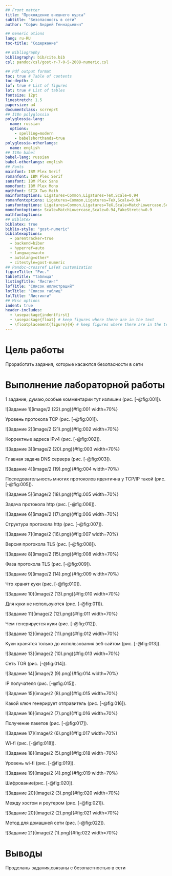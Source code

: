 ```yaml
---
## Front matter
title: "Прохождение внешнего курса"
subtitle: "Безопасность в сети"
author: "Софич Андрей Геннадьевич"

## Generic otions
lang: ru-RU
toc-title: "Содержание"

## Bibliography
bibliography: bib/cite.bib
csl: pandoc/csl/gost-r-7-0-5-2008-numeric.csl

## Pdf output format
toc: true # Table of contents
toc-depth: 2
lof: true # List of figures
lot: true # List of tables
fontsize: 12pt
linestretch: 1.5
papersize: a4
documentclass: scrreprt
## I18n polyglossia
polyglossia-lang:
  name: russian
  options:
	- spelling=modern
	- babelshorthands=true
polyglossia-otherlangs:
  name: english
## I18n babel
babel-lang: russian
babel-otherlangs: english
## Fonts
mainfont: IBM Plex Serif
romanfont: IBM Plex Serif
sansfont: IBM Plex Sans
monofont: IBM Plex Mono
mathfont: STIX Two Math
mainfontoptions: Ligatures=Common,Ligatures=TeX,Scale=0.94
romanfontoptions: Ligatures=Common,Ligatures=TeX,Scale=0.94
sansfontoptions: Ligatures=Common,Ligatures=TeX,Scale=MatchLowercase,Scale=0.94
monofontoptions: Scale=MatchLowercase,Scale=0.94,FakeStretch=0.9
mathfontoptions:
## Biblatex
biblatex: true
biblio-style: "gost-numeric"
biblatexoptions:
  - parentracker=true
  - backend=biber
  - hyperref=auto
  - language=auto
  - autolang=other*
  - citestyle=gost-numeric
## Pandoc-crossref LaTeX customization
figureTitle: "Рис."
tableTitle: "Таблица"
listingTitle: "Листинг"
lofTitle: "Список иллюстраций"
lotTitle: "Список таблиц"
lolTitle: "Листинги"
## Misc options
indent: true
header-includes:
  - \usepackage{indentfirst}
  - \usepackage{float} # keep figures where there are in the text
  - \floatplacement{figure}{H} # keep figures where there are in the text
---
```


# Цель работы

Проработать задания, которые касаются безопасности в сети


# Выполнение лабораторной работы

1 задание, думаю,особые комментарии тут излишни (рис. [-@fig:001]).

![Задание 1](image/2 (22).png){#fig:001 width=70%}

Уровень протокола TCP (рис. [-@fig:001]).

![Задание 2](image/2 (21).png){#fig:002 width=70%}

Корректные адреса IPv4 (рис. [-@fig:002]).

![Задание 3](image/2 (20).png){#fig:003 width=70%}

Главная задача DNS сервера (рис. [-@fig:003]).

![Задание 4](image/2 (19).png){#fig:004 width=70%}

Последовательность многих протоколов идентична у TCP/IP такой (рис. [-@fig:005]).

![Задание 5](image/2 (18).png){#fig:005 width=70%}

Задача протокола http (рис. [-@fig:006]).

![Задание 6](image/2 (17).png){#fig:006 width=70%}

Структура протокола http (рис. [-@fig:007]).

![Задание 7](image/2 (16).png){#fig:007 width=70%}

Версия протокола TLS (рис. [-@fig:008]).

![Задание 8](image/2 (15).png){#fig:008 width=70%}

Фаза протокола TLS (рис. [-@fig:009]).

![Задание 9](image/2 (14).png){#fig:009 width=70%}

Что хранят куки (рис. [-@fig:010]).

![Задание 10](image/2 (13).png){#fig:010 width=70%}

Для куки не используются (рис. [-@fig:011]).

![Задание 11](image/2 (12).png){#fig:011 width=70%}

Чем генерируется куки (рис. [-@fig:012]).

![Задание 12](image/2 (11).png){#fig:012 width=70%}

Куки хранятся только до использования веб сайтом (рис. [-@fig:013]).

![Задание 13](image/2 (10).png){#fig:013 width=70%}

Сеть TOR (рис. [-@fig:014]).

![Задание 14](image/2 (9).png){#fig:014 width=70%}

IP получателя (рис. [-@fig:015]).

![Задание 15](image/2 (8).png){#fig:015 width=70%}

Какой ключ генерирует отправитель (рис. [-@fig:016]).

![Задание 16](image/2 (7).png){#fig:016 width=70%}

Получение пакетов (рис. [-@fig:017]).

![Задание 17](image/2 (6).png){#fig:017 width=70%}

Wi-fi (рис. [-@fig:018]).

![Задание 18](image/2 (5).png){#fig:018 width=70%}

Уровень wi-fi (рис. [-@fig:019]).

![Задание 19](image/2 (4).png){#fig:019 width=70%}

Шифрование(рис. [-@fig:020]).

![Задание 20](image/2 (3).png){#fig:020 width=70%}

Между хостом и роутером (рис. [-@fig:021]).

![Задание 20](image/2 (2).png){#fig:021 width=70%}

Метод для домашней сети (рис. [-@fig:022]). 

![Задание 21](image/2 (1).png){#fig:022 width=70%}


# Выводы

Проделаны задания,связаны с безопастностью в сети
